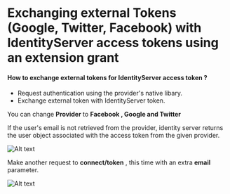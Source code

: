 # Exchanging external Tokens (Google, Twitter, Facebook) with IdentityServer access tokens using an extension grant

#### How to exchange external tokens for IdentityServer access token ?
* Request authentication using the provider's native libary.
* Exchange external token with IdentityServer token.

You can change **Provider** to **Facebook , Google and Twitter**

If the user's email is not retrieved from the provider, identity server returns the user object associated with the access token from the given 
provider.


![Alt text](https://github.com/waqaskhan540/IdentityServerExternalAuth/blob/master/screenshots/id1.PNG?raw=true "")

Make another request to **connect/token** , this time with an extra **email** parameter.

![Alt text](https://github.com/waqaskhan540/IdentityServerExternalAuth/blob/master/screenshots/id2.PNG?raw=true "")



